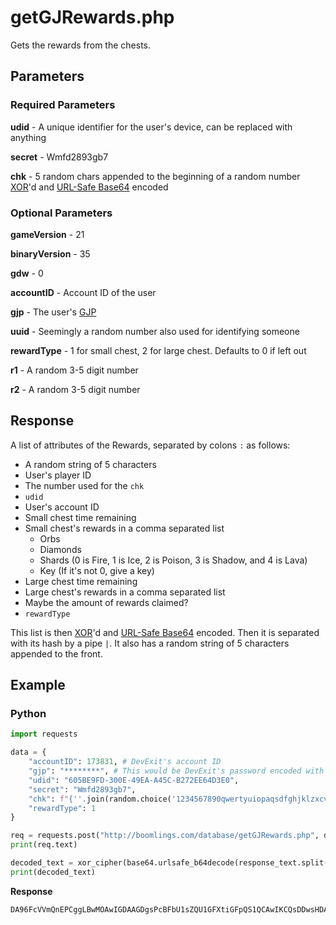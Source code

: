 # getGJRewards.php

Gets the rewards from the chests.

## Parameters

### Required Parameters

**udid** - A unique identifier for the user's device, can be replaced with anything

**secret** - Wmfd2893gb7

**chk** - 5 random chars appended to the beginning of a random number [XOR](/topics/encryption/xor.md)'d and [URL-Safe Base64](/topics/encryption/base64.md) encoded

### Optional Parameters

**gameVersion** - 21

**binaryVersion** - 35

**gdw** - 0

**accountID** - Account ID of the user

**gjp** - The user's [GJP](/topics/encryption/gjp.md)

**uuid** - Seemingly a random number also used for identifying someone

**rewardType** - 1 for small chest, 2 for large chest. Defaults to 0 if left out

**r1** - A random 3-5 digit number

**r2** - A random 3-5 digit number

## Response

A list of attributes of the Rewards, separated by colons `:` as follows:
- A random string of 5 characters
- User's player ID
- The number used for the `chk`
- `udid`
- User's account ID
- Small chest time remaining
- Small chest's rewards in a comma separated list
	- Orbs
	- Diamonds
	- Shards (0 is Fire, 1 is Ice, 2 is Poison, 3 is Shadow, and 4 is Lava)
	- Key (If it's not 0, give a key)
- Large chest time remaining
- Large chest's rewards in a comma separated list
- Maybe the amount of rewards claimed?
- `rewardType`

This list is then [XOR](/topics/encryption/xor.md)'d and [URL-Safe Base64](/topics/encryption/base64.md) encoded. Then it is separated with its hash by a pipe `|`. It also has a random string of 5 characters appended to the front.

## Example

<!-- tabs:start -->

### **Python**

```py
import requests

data = {
	"accountID": 173831, # DevExit's account ID
    "gjp": "********", # This would be DevExit's password encoded with GJP encryption
    "udid": "605BE9FD-300E-49EA-A45C-B272EE64D3E0",
    "secret": "Wmfd2893gb7",
    "chk": f"{''.join(random.choice('1234567890qwertyuiopaqsdfghjklzxcvbnmQWERTYUIOPASDFGHJKLZXCVBNM') for i in range(5))}{base64.b64encode(xor_cipher(str(random.randint(10000, 1000000)), '59182').encode()).decode()}",
    "rewardType": 1
}

req = requests.post("http://boomlings.com/database/getGJRewards.php", data=data)
print(req.text)

decoded_text = xor_cipher(base64.urlsafe_b64decode(response_text.split("|")[0][5:].encode()).decode(), '59182')
print(decoded_text)
```

**Response**
```py
DA96FcVVmQnEPCggLBwMOAwIGDAAGDgsPcBFbU1sZQU1GFXtiGFpQS1QCAwIKCQsDDwsHDAQPDQEUAxkJHQgIBA4DDAgCDQcMAg8LAQgeAxUFFAIPDAILCAQ=|3f5f0ad92a601380e7eea113c223be94ff75304d
```

<!-- tabs:end -->

